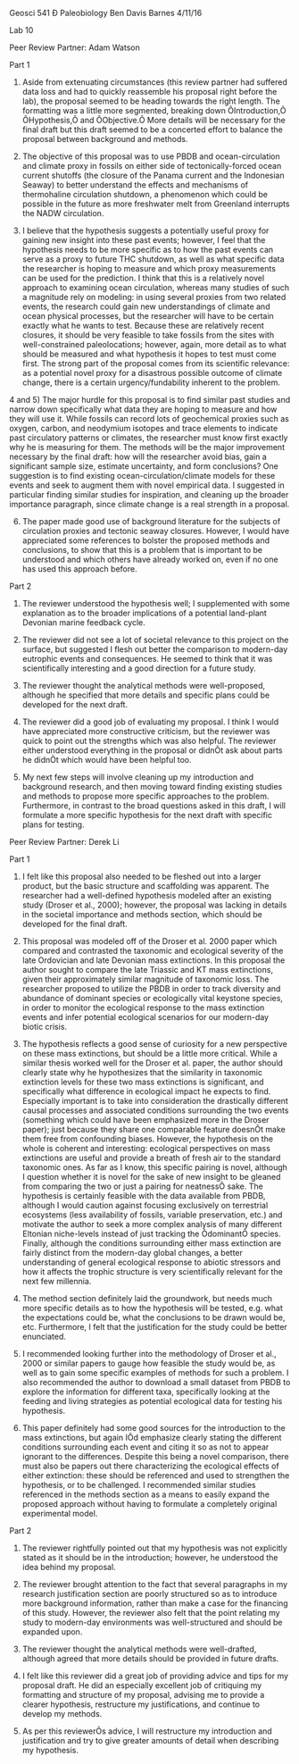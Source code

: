 Geosci 541 Ð Paleobiology
Ben Davis Barnes
4/11/16

Lab 10

Peer Review Partner: Adam Watson

Part 1

1) Aside from extenuating circumstances (this review partner had suffered data loss and had to quickly reassemble his proposal right before the lab), the proposal seemed to be heading towards the right length. The formatting was a little more segmented, breaking down ÔIntroduction,Õ ÔHypothesis,Õ and ÔObjective.Õ More details will be necessary for the final draft but this draft seemed to be a concerted effort to balance the proposal between background and methods.

2) The objective of this proposal was to use PBDB and ocean-circulation and climate proxy in fossils on either side of tectonically-forced ocean current shutoffs (the closure of the Panama current and the Indonesian Seaway) to better understand the effects and mechanisms of thermohaline circulation shutdown, a phenomenon which could be possible in the future as more freshwater melt from Greenland interrupts the NADW circulation.

3) I believe that the hypothesis suggests a potentially useful proxy for gaining new insight into these past events; however, I feel that the hypothesis needs to be more specific as to how the past events can serve as a proxy to future THC shutdown, as well as what specific data the researcher is hoping to measure and which proxy measurements can be used for the prediction. I think that this is a relatively novel approach to examining ocean circulation, whereas many studies of such a magnitude rely on modeling: in using several proxies from two related events, the research could gain new understandings of climate and ocean physical processes, but the researcher will have to be certain exactly what he wants to test. Because these are relatively recent closures, it should be very feasible to take fossils from the sites with well-constrained paleolocations; however, again, more detail as to what should be measured and what hypothesis it hopes to test must come first. The strong part of the proposal comes from its scientific relevance: as a potential novel proxy for a disastrous possible outcome of climate change, there is a certain urgency/fundability inherent to the problem.

4 and 5) The major hurdle for this proposal is to find similar past studies and narrow down specifically what data they are hoping to measure and how they will use it. While fossils can record lots of geochemical proxies such as oxygen, carbon, and neodymium isotopes and trace elements to indicate past circulatory patterns or climates, the researcher must know first exactly why he is measuring for them. The methods will be the major improvement necessary by the final draft: how will the researcher avoid bias, gain a significant sample size, estimate uncertainty, and form conclusions? One suggestion is to find existing ocean-circulation/climate models for these events and seek to augment them with novel empirical data. I suggested in particular finding similar studies for inspiration, and cleaning up the broader importance paragraph, since climate change is a real strength in a proposal.

6) The paper made good use of background literature for the subjects of circulation proxies and tectonic seaway closures. However, I would have appreciated some references to bolster the proposed methods and conclusions, to show that this is a problem that is important to be understood and which others have already worked on, even if no one has used this approach before.

Part 2
1) The reviewer understood the hypothesis well; I supplemented with some explanation as to the broader implications of a potential land-plant Devonian marine feedback cycle.

2) The reviewer did not see a lot of societal relevance to this project on the surface, but suggested I flesh out better the comparison to modern-day eutrophic events and consequences. He seemed to think that it was scientifically interesting and a good direction for a future study.

3) The reviewer thought the analytical methods were well-proposed, although he specified that more details and specific plans could be developed for the next draft.

4) The reviewer did a good job of evaluating my proposal. I think I would have appreciated more constructive criticism, but the reviewer was quick to point out the strengths which was also helpful. The reviewer either understood everything in the proposal or didnÕt ask about parts he didnÕt which would have been helpful too.

5) My next few steps will involve cleaning up my introduction and background research, and then moving toward finding existing studies and methods to propose more specific approaches to the problem. Furthermore, in contrast to the broad questions asked in this draft, I will formulate a more specific hypothesis for the next draft with specific plans for testing.


Peer Review Partner: Derek Li

Part 1

1) I felt like this proposal also needed to be fleshed out into a larger product, but the basic structure and scaffolding was apparent. The researcher had a well-defined hypothesis modeled after an existing study (Droser et al., 2000); however, the proposal was lacking in details in the societal importance and methods section, which should be developed for the final draft.

2) This proposal was modeled off of the Droser et al. 2000 paper which compared and contrasted the taxonomic and ecological severity of the late Ordovician and late Devonian mass extinctions. In this proposal the author sought to compare the late Triassic and KT mass extinctions, given their approximately similar magnitude of taxonomic loss. The researcher proposed to utilize the PBDB in order to track diversity and abundance of dominant species or ecologically vital keystone species, in order to monitor the ecological response to the mass extinction events and infer potential ecological scenarios for our modern-day biotic crisis. 

3) The hypothesis reflects a good sense of curiosity for a new perspective on these mass extinctions, but should be a little more critical. While a similar thesis worked well for the Droser et al. paper, the author should clearly state why he hypothesizes that the similarity in taxonomic extinction levels for these two mass extinctions is significant, and specifically what difference in ecological impact he expects to find. Especially important is to take into consideration the drastically different causal processes and associated conditions surrounding the two events (something which could have been emphasized more in the Droser paper); just because they share one comparable feature doesnÕt make them free from confounding biases. However, the hypothesis on the whole is coherent and interesting: ecological perspectives on mass extinctions are useful and provide a breath of fresh air to the standard taxonomic ones. As far as I know, this specific pairing is novel, although I question whether it is novel for the sake of new insight to be gleaned from comparing the two or just a pairing for neatnessÕ sake. The hypothesis is certainly feasible with the data available from PBDB, although I would caution against focusing exclusively on terrestrial ecosystems (less availability of fossils, variable preservation, etc.) and motivate the author to seek a more complex analysis of many different Eltonian niche-levels instead of just tracking the ÔdominantÕ species. Finally, although the conditions surrounding either mass extinction are fairly distinct from the modern-day global changes, a better understanding of general ecological response to abiotic stressors and how it affects the trophic structure is very scientifically relevant for the next few millennia. 

4) The method section definitely laid the groundwork, but needs much more specific details as to how the hypothesis will be tested, e.g. what the expectations could be, what the conclusions to be drawn would be, etc. Furthermore, I felt that the justification for the study could be better enunciated.

 5) I recommended looking further into the methodology of Droser et al., 2000 or similar papers to gauge how feasible the study would be, as well as to gain some specific examples of methods for such a problem. I also recommended the author to download a small dataset from PBDB to explore the information for different taxa, specifically looking at the feeding and living strategies as potential ecological data for testing his hypothesis.

6) This paper definitely had some good sources for the introduction to the mass extinctions, but again IÕd emphasize clearly stating the different conditions surrounding each event and citing it so as not to appear ignorant to the differences. Despite this being a novel comparison, there must also be papers out there characterizing the ecological effects of either extinction: these should be referenced and used to strengthen the hypothesis, or to be challenged. I recommended similar studies referenced in the methods section as a means to easily expand the proposed approach without having to formulate a completely original experimental model.

Part 2
1) The reviewer rightfully pointed out that my hypothesis was not explicitly stated as it should be in the introduction; however, he understood the idea behind my proposal.

2) The reviewer brought attention to the fact that several paragraphs in my research justification section are poorly structured so as to introduce more background information, rather than make a case for the financing of this study. However, the reviewer also felt that the point relating my study to modern-day environments was well-structured and should be expanded upon.

3) The reviewer thought the analytical methods were well-drafted, although agreed that more details should be provided in future drafts.

4) I felt like this reviewer did a great job of providing advice and tips for my proposal draft. He did an especially excellent job of critiquing my formatting and structure of my proposal, advising me to provide a clearer hypothesis, restructure my justifications, and continue to develop my methods.

5) As per this reviewerÕs advice, I will restructure my introduction and justification and try to give greater amounts of detail when describing my hypothesis.

